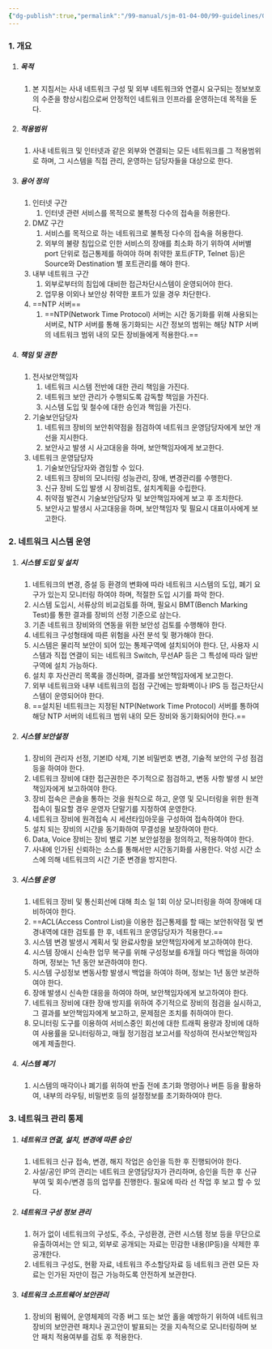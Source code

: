 ```yaml
---
{"dg-publish":true,"permalink":"/99-manual/sjm-01-04-00/99-guidelines/0302-network/","title":"22.3.2 네트워크보안지침","tags":["정보보안관리규정","보안","기술적보안","네트워크보안"],"noteIcon":"","created":"","updated":""}
---
```


### 1. 개요
1. ##### 목적
	1. 본 지침서는 사내 네트워크 구성 및 외부 네트워크와 연결시 요구되는 정보보호의 수준을 향상시킴으로써 안정적인 네트워크 인프라를 운영하는데 목적을 둔다. 
2. ##### 적용범위
	1. 사내 네트워크 및 인터넷과 같은 외부와 연결되는 모든 네트워크를 그 적용범위로 하며, 그 시스템을 직접 관리, 운영하는 담당자들을 대상으로 한다. 
3. ##### 용어 정의 
	1. 인터넷 구간
		1. 인터넷 관련 서비스를 목적으로 불특정 다수의 접속을 허용한다. 
	2. DMZ 구간 
		1. 서비스를 목적으로 하는 네트워크로 불특정 다수의 접속을 허용한다. 
		2. 외부의 불량 침입으로 인한 서비스의 장애를 최소화 하기 위하여 서버별 port 단위로 접근통제를 하여야 하며 취약한 포트(FTP, Telnet 등)은 Source와 Destination 별 포트관리를 해야 한다. 
	3. 내부 네트워크 구간
		1. 외부로부터의 침입에 대비한 접근차단시스템이 운영되어야 한다. 
		2. 업무용 이외나 보안상 취약한 포트가 있을 경우 차단한다.
	4. ==NTP 서버==
		1. ==NTP(Network Time Protocol) 서버는 시간 동기화를 위해 사용되는 서버로, NTP 서버를 통해 동기화되는 시간 정보의 범위는 해당 NTP 서버의 네트워크 범위 내의 모든 장비들에게 적용한다.==
4. ##### 책임 및 권한
	1. 전사보안책임자
		1. 네트워크 시스템 전반에 대한 관리 책임을 가진다.  
		2. 네트워크 보안 관리가 수행되도록 감독할 책임을 가진다. 
		3. 시스템 도입 및 철수에 대한 승인과 책임을 가진다. 
	2. 기술보안담당자
		1. 네트워크 장비의 보안취약점을 점검하여 네트워크 운영담당자에게 보안 개선을 지시한다. 
		2. 보안사고 발생 시 사고대응을 하며, 보안책임자에게 보고한다.
	3. 네트워크 운영담당자
		1. 기술보안담당자와 겸임할 수 있다. 
		2. 네트워크 장비의 모니터링 성능관리, 장애, 변경관리를 수행한다. 
		3. 신규 장비 도입 발생 시 장비검토, 설치계획을 수립한다. 
		4. 취약점 발견시 기술보안담당자 및 보안책임자에게 보고 후 조치한다. 
		5. 보안사고 발생시 사고대응을 하며, 보안책임자 및 필요시 대표이사에게 보고한다.
### 2. 네트워크 시스템 운영
1. ##### 시스템 도입 및 설치
	1. 네트워크의 변경, 증설 등 환경의 변화에 따라 네트워크 시스템의 도입, 폐기 요구가 있는지 모니터링 하여야 하며, 적절한 도입 시기를 파악 한다. 
	2. 시스템 도입시, 서류상의 비교검토를 하며, 필요시 BMT(Bench Marking Test)를 통한 결과를 장비의 선정 기준으로 삼는다. 
	3. 기존 네트워크 장비와의 연동을 위한 보안성 검토를 수행해야 한다.  
	4. 네트워크 구성형태에 따른 위험을 사전 분석 및 평가해야 한다. 
	5. 시스템은 물리적 보안이 되어 있는 통제구역에 설치되어야 한다. 단, 사용자 시스템과 직접 연결이 되는 네트워크 Switch, 무선AP 등은 그 특성에 따라 일반구역에 설치 가능하다.
	6. 설치 후 자산관리 목록을 갱신하며, 결과를 보안책임자에게 보고한다.
	7. 외부 네트워크와 내부 네트워크의 접점 구간에는 방화벽이나 IPS 등 접근차단시스템이 운영되어야 한다. 
	8. ==설치된 네트워크는 지정된 NTP(Network Time Protocol) 서버를 통하여 해당 NTP 서버의 네트워크 범위 내의 모든 장비와 동기화되어야 한다.==
2. ##### 시스템 보안설정
	1. 장비의 관리자 선정, 기본ID 삭제, 기본 비밀번호 변경, 기술적 보안의 구성 점검 등을 하여야 한다. 
	2. 네트워크 장비에 대한 접근권한은 주기적으로 점검하고, 변동 사항 발생 시 보안책임자에게 보고하여야 한다. 
	3. 장비 접속은 콘솔을 통하는 것을 원칙으로 하고, 운영 및 모니터링을 위한 원격접속이 필요할 경우 운영자 단말기를 지정하여 운영한다. 
	4. 네트워크 장비에 원격접속 시 세션타임아웃을 구성하여 접속하여야 한다. 
	5. 설치 되는 장비의 시간을 동기화하여 무결성을 보장하여야 한다. 
	6. Data, Voice 장비는 장비 별로 기본 보안설정을 정의하고, 적용하여야 한다.
	7. 사내에 인가된 신뢰하는 소스를 통해서만 시간동기화를 사용한다. 악성 시간 소스에 의해 네트워크의 시간 기준 변경을 방지한다.
3. ##### 시스템 운영
	1. 네트워크 장비 및 통신회선에 대해 최소 일 1회 이상 모니터링을 하여 장애에 대비하여야 한다.
	2. ==ACL(Access Control List)을 이용한 접근통제를 할 때는 보안취약점 및 변경내역에 대한 검토를 한 후, 네트워크 운영담당자가 적용한다.== 
	3. 시스템 변경 발생시 계획서 및 완료사항을 보안책임자에게 보고하여야 한다. 
	4. 시스템 장애시 신속한 업무 복구를 위해 구성정보를 6개월 마다 백업을 하여야 하며, 정보는 1년 동안 보관하여야 한다.
	5. 시스템 구성정보 변동사항 발생시 백업을 하여야 하며, 정보는 1년 동안 보관하여야 한다.
	6. 장애 발생시 신속한 대응을 하여야 하며, 보안책임자에게 보고하여야 한다.
	7. 네트워크 장비에 대한 장애 방지를 위하여 주기적으로 장비의 점검을 실시하고, 그 결과를 보안책임자에게 보고하고, 문제점은 조치를 취하여야 한다. 
	8. 모니터링 도구를 이용하여 서비스중인 회선에 대한 트래픽 용량과 장비에 대하여 사용률을 모니터링하고, 매월 정기점검 보고서를 작성하여 전사보안책임자에게 제출한다.
4. ##### 시스템 폐기
	1. 시스템의 매각이나 폐기를 위하여 반출 전에 초기화 명령어나 버튼 등을 활용하여, 내부의 라우팅, 비밀번호 등의 설정정보를 초기화하여야 한다.   
### 3. 네트워크 관리 통제 
1. #####  네트워크 연결, 설치, 변경에 따른 승인
	1. 네트워크 신규 접속, 변경, 해지 작업은 승인을 득한 후 진행되어야 한다.
	2. 사설/공인 IP의 관리는 네트워크 운영담당자가 관리하며, 승인을 득한 후 신규 부여 및 회수/변경 등의 업무를 진행한다. 필요에 따라 선 작업 후 보고 할 수 있다. 
2. ##### 네트워크 구성 정보 관리 
	1. 허가 없이 네트워크의 구성도, 주소, 구성환경, 관련 시스템 정보 등을 무단으로 유출하여서는 안 되고, 외부로 공개되는 자료는 민감한 내용(IP등)을 삭제한 후 공개한다. 
	2. 네트워크 구성도, 현황 자료, 네트워크 주소할당자료 등 네트워크 관련 모든 자료는 인가된 자만이 접근 가능하도록 안전하게 보관한다.
3. ##### 네트워크 소프트웨어 보안관리 
	1. 장비의 펌웨어, 운영체제의 각종 버그 또는 보안 홀을 예방하기 위하여 네트워크 장비의 보안관련 패치나 권고안이 발표되는 것을 지속적으로 모니터링하며 보안 패치 적용여부를 검토 후 적용한다. 
